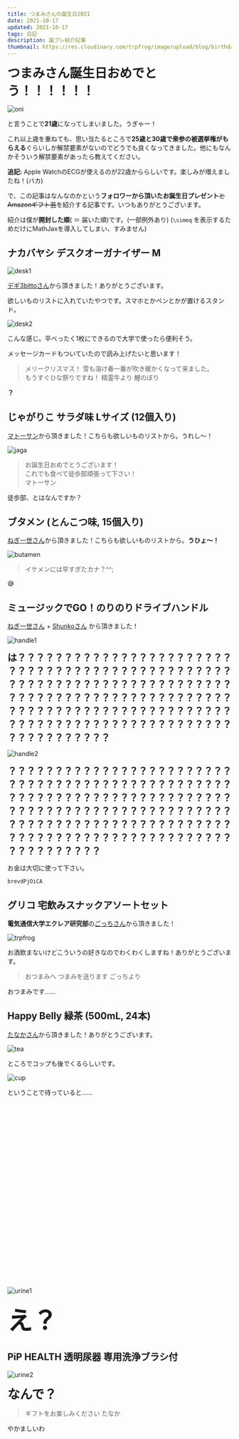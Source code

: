 ```yaml
---
title: つまみさんの誕生日2021
date: 2021-10-17
updated: 2021-10-17
tags: 日記
description: 誕プレ紹介記事
thumbnail: https://res.cloudinary.com/trpfrog/image/upload/blog/birthday-21/oni.webp
---
```


<span style="font-size: 2em">**つまみさん誕生日おめでとう！！！！！！**</span>

![oni](/blog/birthday-21/oni?w=768&h=1024)

と言うことで**21歳**になってしまいました。うぎゃー！


これ以上歳を重ねても、思い当たるところで**25歳と30歳で衆参の被選挙権がもらえる**ぐらいしか解禁要素がないのでどうでも良くなってきました。他にもなんかそういう解禁要素があったら教えてください。

**追記:** Apple WatchのECGが使えるのが22歳かららしいです。楽しみが増えましたね！(バカ)

で、この記事はなんなのかという**フォロワーから頂いたお誕生日プレゼント**<s>とAmazonギフト芸</s>を紹介する記事です。いつもありがとうございます。

紹介は僕が**開封した順**( $\simeq$ 届いた順)です。(一部例外あり) (`\simeq` を表示するためだけにMathJaxを導入してしまい、すみません)



## ナカバヤシ デスクオーガナイザー M

![desk1](/blog/birthday-21/desk1?w=1536&h=2048)

[デギ3bittoさん](https://twitter.com/degui_3bitto)から頂きました！ありがとうございます。

欲しいものリストに入れていたやつです。スマホとかペンとかが置けるスタンド。



![desk2](/blog/birthday-21/desk2?w=2048&h=1536)

こんな感じ。平べったく1枚にできるので大学で使ったら便利そう。



メッセージカードもついていたので読み上げたいと思います！

>   メリークリスマス！
>   雪も溶け春一番が吹き暖かくなって来ました。<br>
>   もうすぐひな祭りですね！
>   精霊牛より 鯉のぼり

**？**



## じゃがりこ サラダ味 Lサイズ (12個入り)

[マトーサン](https://twitter.com/mato1370)から頂きました！こちらも欲しいものリストから。うれし〜！

![jaga](/blog/birthday-21/jaga?w=2000&h=1500)

>   お誕生日おめでとうございます！<br>
>   これでも食べて徒歩部頑張って下さい！<br>
>   マトーサン

徒歩部、とはなんですか？



## ブタメン (とんこつ味, 15個入り)

[ねぎ一世さん](https://twitter.com/negiissei)から頂きました！こちらも欲しいものリストから。**うひょ〜！**

![butamen](/blog/birthday-21/butamen?w=2048&h=1536)

>   イケメンには早すぎたカナ？^^;

😅



## ミュージックでGO！のりのりドライブハンドル

[ねぎ一世さん](https://twitter.com/negiissei) + [Shunkoさん](https://twitter.com/chikuwabutenshi) から頂きました！

![handle1](/blog/birthday-21/handle1?w=2048&h=1536)

**<span style="font-size: 1.5em"> は？？？？？？？？？？？？？？？？？？？？？？？？？？？？？？？？？？？？？？？？？？？？？？？？？？？？？？？？？？？？？？？？？？？？？？？？？？？？？？？？？？？？？？？？？？？？？？？？？？？？？？？？？？？？？？？？？？？？？？？？？？？？？？？？？？？？？？？？？？？？？？？？？？？？？？？？？？**</span>



![handle2](/blog/birthday-21/handle2?w=2048&h=1536)

**<span style="font-size: 1.5em"> ？？？？？？？？？？？？？？？？？？？？？？？？？？？？？？？？？？？？？？？？？？？？？？？？？？？？？？？？？？？？？？？？？？？？？？？？？？？？？？？？？？？？？？？？？？？？？？？？？？？？？？？？？？？？？？？？？？？？？？？？？？？？？？？？？？？？？？？？？？？？？？？？？？？？？？？？？？**</span>

お金は大切に使って下さい。

```youtube
brevdPjOiCA
```


## グリコ 宅飲みスナックアソートセット

**電気通信大学エクレア研究部**の[ごっちさん](https://twitter.com/_nil_a_)から頂きました！

![trpfrog](/blog/birthday-21/trpfrog?w=2000&h=1500)

お酒飲まないけどこういうの好きなのでわくわくしますね！ありがとうございます。

>   おつまみへ つまみを送ります ごっちより

おつまみです……



## Happy Belly 緑茶 (500mL, 24本)

[たなかさん](https://twitter.com/tnak10114101)から頂きました！ありがとうございます。

![tea](/blog/birthday-21/tea?w=2048&h=1536)

ところでコップも後でくるらしいです。

![cup](/blog/birthday-21/cup?w=653&h=353)

ということで待っていると……

<div style="height: 400px"></div>

![urine1](/blog/birthday-21/urine1?w=2048&h=1536)

<span style="font-size: 4em">**え？**</span>



## PiP HEALTH 透明尿器 専用洗浄ブラシ付

![urine2](/blog/birthday-21/urine2?w=2000&h=1500)

<span style="font-size: 2em">**なんで？**</span>



>   ギフトをお楽しみください たなか

やかましいわ

